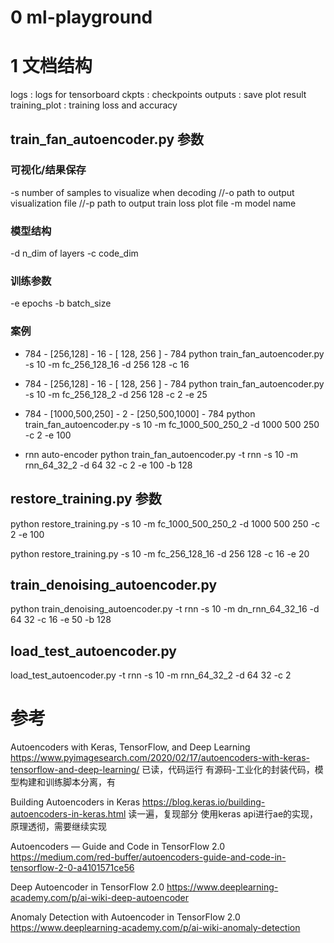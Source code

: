 # 0 ml-playground

# 1 文档结构
logs            :  logs for tensorboard
ckpts           :  checkpoints 
outputs         :  save plot result
training_plot   : training loss and accuracy

## train_fan_autoencoder.py 参数

### 可视化/结果保存
-s number of samples to visualize when decoding
//-o path to output visualization file 
//-p path to output train loss plot file
-m model name 

### 模型结构
-d n_dim of layers
-c code_dim

### 训练参数
-e epochs
-b batch_size

### 案例

* 784 - [256,128] - 16 - [ 128, 256 ] - 784 
python train_fan_autoencoder.py  -s 10 -m fc_256_128_16 -d 256 128 -c 16

* 784 - [256,128] - 16 - [ 128, 256 ] - 784 
python train_fan_autoencoder.py  -s 10 -m fc_256_128_2 -d 256 128 -c 2 -e 25

* 784 - [1000,500,250] - 2 - [250,500,1000] - 784 
python train_fan_autoencoder.py  -s 10  -m fc_1000_500_250_2 -d 1000 500 250 -c 2 -e 100

* rnn auto-encoder
python train_fan_autoencoder.py  -t rnn -s 10  -m rnn_64_32_2 -d 64 32 -c 2 -e 100 -b 128

## restore_training.py 参数
python restore_training.py  -s 10  -m fc_1000_500_250_2 -d 1000 500 250 -c 2 -e 100

python restore_training.py  -s 10 -m fc_256_128_16 -d 256 128 -c 16 -e 20

## train_denoising_autoencoder.py 
python train_denoising_autoencoder.py  -t rnn -s 10  -m dn_rnn_64_32_16 -d 64 32 -c 16 -e 50 -b 128

## load_test_autoencoder.py
load_test_autoencoder.py -t rnn -s 10 -m rnn_64_32_2 -d 64 32 -c 2 


# 参考
Autoencoders with Keras, TensorFlow, and Deep Learning
https://www.pyimagesearch.com/2020/02/17/autoencoders-with-keras-tensorflow-and-deep-learning/
已读，代码运行
有源码-工业化的封装代码，模型构建和训练脚本分离，有

Building Autoencoders in Keras
https://blog.keras.io/building-autoencoders-in-keras.html
读一遍，复现部分
使用keras api进行ae的实现，原理透彻，需要继续实现




Autoencoders — Guide and Code in TensorFlow 2.0
https://medium.com/red-buffer/autoencoders-guide-and-code-in-tensorflow-2-0-a4101571ce56

Deep Autoencoder in TensorFlow 2.0
https://www.deeplearning-academy.com/p/ai-wiki-deep-autoencoder

Anomaly Detection with Autoencoder in TensorFlow 2.0
https://www.deeplearning-academy.com/p/ai-wiki-anomaly-detection


